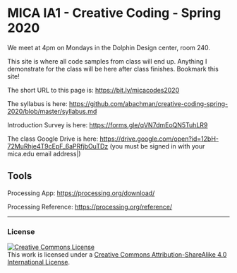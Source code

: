 # MICA IA1 - Creative Coding - Spring 2020

We meet at 4pm on Mondays in the Dolphin Design center, room 240.

This site is where all code samples from class will end up. Anything I demonstrate for the class will be here after class finishes. Bookmark this site!

The short URL to this page is: https://bit.ly/micacodes2020

The syllabus is here: https://github.com/abachman/creative-coding-spring-2020/blob/master/syllabus.md

Introduction Survey is here: https://forms.gle/qVN7dmEoQN5TuhLR9

The class Google Drive is here: https://drive.google.com/open?id=12bH-72MuRhje4T9cEpF_6aPRfjbOuTDz (you must be signed in with your mica.edu email address|)


## Tools

Processing App: https://processing.org/download/

Processing Reference: https://processing.org/reference/

- - - - - -

### License

<a rel="license" href="http://creativecommons.org/licenses/by-sa/4.0/"><img alt="Creative Commons License" style="border-width:0" src="https://i.creativecommons.org/l/by-sa/4.0/88x31.png" /></a><br />This work is licensed under a <a rel="license" href="http://creativecommons.org/licenses/by-sa/4.0/">Creative Commons Attribution-ShareAlike 4.0 International License</a>.


